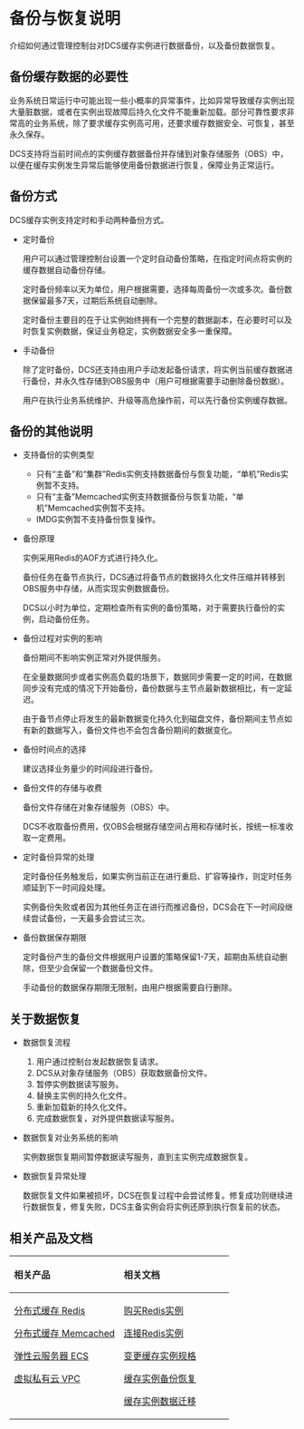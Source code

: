 # 备份与恢复说明<a name="zh-cn_topic_0079545637"></a>

介绍如何通过管理控制台对DCS缓存实例进行数据备份，以及备份数据恢复。

## 备份缓存数据的必要性<a name="section456145517195"></a>

业务系统日常运行中可能出现一些小概率的异常事件，比如异常导致缓存实例出现大量脏数据，或者在实例出现故障后持久化文件不能重新加载。部分可靠性要求非常高的业务系统，除了要求缓存实例高可用，还要求缓存数据安全、可恢复，甚至永久保存。

DCS支持将当前时间点的实例缓存数据备份并存储到对象存储服务（OBS）中，以便在缓存实例发生异常后能够使用备份数据进行恢复，保障业务正常运行。

## 备份方式<a name="section944618010201"></a>

DCS缓存实例支持定时和手动两种备份方式。

-   定时备份

    用户可以通过管理控制台设置一个定时自动备份策略，在指定时间点将实例的缓存数据自动备份存储。

    定时备份频率以天为单位，用户根据需要，选择每周备份一次或多次。备份数据保留最多7天，过期后系统自动删除。

    定时备份主要目的在于让实例始终拥有一个完整的数据副本，在必要时可以及时恢复实例数据，保证业务稳定，实例数据安全多一重保障。

-   手动备份

    除了定时备份，DCS还支持由用户手动发起备份请求，将实例当前缓存数据进行备份，并永久性存储到OBS服务中（用户可根据需要手动删除备份数据）。

    用户在执行业务系统维护、升级等高危操作前，可以先行备份实例缓存数据。


## 备份的其他说明<a name="section17292763209"></a>

-   支持备份的实例类型
    -   只有“主备”和“集群”Redis实例支持数据备份与恢复功能，“单机”Redis实例暂不支持。
    -   只有“主备”Memcached实例支持数据备份与恢复功能，“单机”Memcached实例暂不支持。
    -   IMDG实例暂不支持备份恢复操作。

-   备份原理

    实例采用Redis的AOF方式进行持久化。

    备份任务在备节点执行，DCS通过将备节点的数据持久化文件压缩并转移到OBS服务中存储，从而实现实例数据备份。

    DCS以小时为单位，定期检查所有实例的备份策略，对于需要执行备份的实例，启动备份任务。

-   备份过程对实例的影响

    备份期间不影响实例正常对外提供服务。

    在全量数据同步或者实例高负载的场景下，数据同步需要一定的时间，在数据同步没有完成的情况下开始备份，备份数据与主节点最新数据相比，有一定延迟。

    由于备节点停止将发生的最新数据变化持久化到磁盘文件，备份期间主节点如有新的数据写入，备份文件也不会包含备份期间的数据变化。

-   备份时间点的选择

    建议选择业务量少的时间段进行备份。

-   备份文件的存储与收费

    备份文件存储在对象存储服务（OBS）中。

    DCS不收取备份费用，仅OBS会根据存储空间占用和存储时长，按统一标准收取一定费用。

-   定时备份异常的处理

    定时备份任务触发后，如果实例当前正在进行重启、扩容等操作，则定时任务顺延到下一时间段处理。

    实例备份失败或者因为其他任务正在进行而推迟备份，DCS会在下一时间段继续尝试备份，一天最多会尝试三次。

-   备份数据保存期限

    定时备份产生的备份文件根据用户设置的策略保留1-7天，超期由系统自动删除，但至少会保留一个数据备份文件。

    手动备份的数据保存期限无限制，由用户根据需要自行删除。


## 关于数据恢复<a name="section124161411192019"></a>

-   数据恢复流程
    1.  用户通过控制台发起数据恢复请求。
    2.  DCS从对象存储服务（OBS）获取数据备份文件。
    3.  暂停实例数据读写服务。
    4.  替换主实例的持久化文件。
    5.  重新加载新的持久化文件。
    6.  完成数据恢复，对外提供数据读写服务。

-   数据恢复对业务系统的影响

    实例数据恢复期间暂停数据读写服务，直到主实例完成数据恢复。

-   数据恢复异常处理

    数据恢复文件如果被损坏，DCS在恢复过程中会尝试修复。修复成功则继续进行数据恢复，修复失败，DCS主备实例会将实例还原到执行恢复前的状态。


## 相关产品及文档<a name="section152613113129"></a>

<a name="td475c361406b4841ba0faa98fc782ed5"></a>
<table><thead align="left"><tr id="rb27d733848ce4e7a9386965803595f1b"><th class="cellrowborder" valign="top" width="50%" id="mcps1.1.3.1.1"><p id="a5cc8ae3032d8416f9696b6f2a50d82d4"><a name="a5cc8ae3032d8416f9696b6f2a50d82d4"></a><a name="a5cc8ae3032d8416f9696b6f2a50d82d4"></a>相关产品</p>
</th>
<th class="cellrowborder" valign="top" width="50%" id="mcps1.1.3.1.2"><p id="ad3b8309045294369bdb9a006daef8f00"><a name="ad3b8309045294369bdb9a006daef8f00"></a><a name="ad3b8309045294369bdb9a006daef8f00"></a>相关文档</p>
</th>
</tr>
</thead>
<tbody><tr id="re4588baf45714b4f80c021cca1290879"><td class="cellrowborder" valign="top" width="50%" headers="mcps1.1.3.1.1 "><p id="a8c37acc50b884e0b9a71051bcb9179b4"><a name="a8c37acc50b884e0b9a71051bcb9179b4"></a><a name="a8c37acc50b884e0b9a71051bcb9179b4"></a><a href="https://www.huaweicloud.com/product/dcs.html?infodocbz" target="_blank" rel="noopener noreferrer">分布式缓存 Redis</a></p>
<p id="a11d9314698354304b9a9e9cb1270b5c9"><a name="a11d9314698354304b9a9e9cb1270b5c9"></a><a name="a11d9314698354304b9a9e9cb1270b5c9"></a><a href="https://www.huaweicloud.com/product/dcsmem.html?infodocbz" target="_blank" rel="noopener noreferrer">分布式缓存 Memcached</a></p>
<p id="abeaed75bd99c4aeeb5ef850c82a274f2"><a name="abeaed75bd99c4aeeb5ef850c82a274f2"></a><a name="abeaed75bd99c4aeeb5ef850c82a274f2"></a><a href="https://www.huaweicloud.com/product/ecs.html?infodocbz" target="_blank" rel="noopener noreferrer">弹性云服务器 ECS</a></p>
<p id="zh-cn_topic_0046844820_p841193941416"><a name="zh-cn_topic_0046844820_p841193941416"></a><a name="zh-cn_topic_0046844820_p841193941416"></a><a href="http://www.huaweicloud.com/product/vpc.html?infodocbz" target="_blank" rel="noopener noreferrer">虚拟私有云 VPC</a></p>
</td>
<td class="cellrowborder" valign="top" width="50%" headers="mcps1.1.3.1.2 "><p id="a0c4ea7b976b745079231aeb676430680"><a name="a0c4ea7b976b745079231aeb676430680"></a><a name="a0c4ea7b976b745079231aeb676430680"></a><a href="https://support.huaweicloud.com/usermanual-dcs/dcs-zh-ug-180315001.html?infodocbz" target="_blank" rel="noopener noreferrer">购买Redis实例</a></p>
<p id="zh-cn_topic_0046844820_p682916370595"><a name="zh-cn_topic_0046844820_p682916370595"></a><a name="zh-cn_topic_0046844820_p682916370595"></a><a href="https://support.huaweicloud.com/usermanual-dcs/zh-cn_topic_0082114847.html?infodocbz" target="_blank" rel="noopener noreferrer">连接Redis实例</a></p>
<p id="a3d146c9e41904a09b098cc34a53b5652"><a name="a3d146c9e41904a09b098cc34a53b5652"></a><a name="a3d146c9e41904a09b098cc34a53b5652"></a><a href="https://support.huaweicloud.com/usermanual-dcs/zh-cn_topic_0061845451.html?infodocbz" target="_blank" rel="noopener noreferrer">变更缓存实例规格</a></p>
<p id="zh-cn_topic_0046844820_p12250886517"><a name="zh-cn_topic_0046844820_p12250886517"></a><a name="zh-cn_topic_0046844820_p12250886517"></a><a href="https://support.huaweicloud.com/usermanual-dcs/zh-cn_topic_0079545637.html?infodocbz" target="_blank" rel="noopener noreferrer">缓存实例备份恢复</a></p>
<p id="zh-cn_topic_0046844820_p143616360517"><a name="zh-cn_topic_0046844820_p143616360517"></a><a name="zh-cn_topic_0046844820_p143616360517"></a><a href="https://support.huaweicloud.com/migration-dcs/zh-cn_topic_0078784423.html?infodocbz" target="_blank" rel="noopener noreferrer">缓存实例数据迁移</a></p>
</td>
</tr>
</tbody>
</table>

